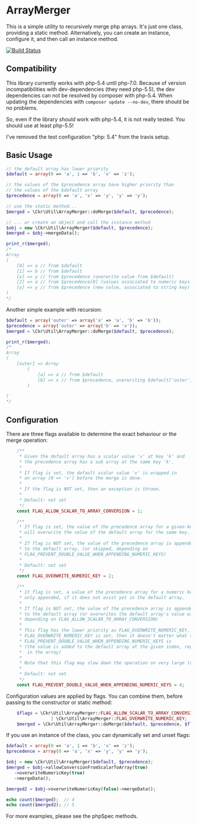 ArrayMerger
============

This is a simple utility to recursively merge php arrays.
It's just one class, providing a static method. Alternatively, you can
create an instance, configure it, and then call an instance method.

[![Build Status](https://travis-ci.org/ckressibucher/array_merger.svg?branch=master)](https://travis-ci.org/ckressibucher/array_merger)

Compatibility
------------

This library currently works with php-5.4 until php-7.0.
Because of version incompatibilities with dev-dependencies (they need php-5.5), the dev dependencies can not be resolved by composer with php-5.4. When updating the dependencies with `composer update --no-dev`, there should be no problems.

So, even if the library *should* work with php-5.4, it is not really tested. You should use at least php-5.5!

I've removed the test configuration "php: 5.4" from the travis setup.

Basic Usage
-----------

```php
// the default array has lower priority
$default = array(0 => 'a', 1 => 'b', 'x' => 'z');

// the values of the $precedence array have higher priority than
// the values of the $default array
$precedence = array(0 => 'a', 'x' => 'y', 'y' => 'y');

// use the static method...
$merged = \Ckr\Util\ArrayMerger::doMerge($default, $precedence);

// ... or create an object and call the instance method
$obj = new \Ckr\Util\ArrayMerger($default, $precedence);
$merged = $obj->mergeData();

print_r($merged);
/*
Array
(
    [0] => a // from $default
    [1] => b // from $default
    [x] => y // from $precedence (overwrite value from $default)
    [2] => a // from $precedence[0] (values associated to numeric keys get appended by default)
    [y] => y // from $precedence (new value, associated to string key)
)
*/
```

Another simple example with recursion:

```php
$default = array('outer' => array('a' => 'a', 'b' => 'b'));
$precedence = array('outer' => array('b' => 'x'));
$merged = \Ckr\Util\ArrayMerger::doMerge($default, $precedence);

print_r($merged);
/*
Array
(
    [outer] => Array
        (
            [a] => a // from $default
            [b] => x // from $precedence, overwriting $default['outer']['b']
        )

)
*/
```

Configuration
-------------

There are three flags available to determine the exact behaviour or the
merge operation:

```php
    /**
     * Given the default array has a scalar value 'v' at key 'k' and
     * the precedence array has a sub array at the same key 'k'.
     *
     * If flag is set, the default scalar value 'v' is wrapped in
     * an array [0 => 'v'] before the merge is done.
     *
     * If the flag is NOT set, then an exception is thrown.
     *
     * Default: not set
     */
    const FLAG_ALLOW_SCALAR_TO_ARRAY_CONVERSION = 1;

    /**
     * If flag is set, the value of the precedence array for a given key
     * will overwrite the value of the default array for the same key.
     *
     * If flag is NOT set, the value of the precedence array is appended
     * to the default array. (or skipped, depending on
     * FLAG_PREVENT_DOUBLE_VALUE_WHEN_APPENDING_NUMERIC_KEYS)
     *
     * Default: not set
     */
    const FLAG_OVERWRITE_NUMERIC_KEY = 2;

    /**
     * It flag is set, a value of the precedence array for a numeric key is
     * only appended, if it does not exist yet in the default array.
     *
     * If flag is NOT set, the value of the precedence array is appended
     * to the default array (or overwrites the default array's value with the same key,
     * depending on FLAG_ALLOW_SCALAR_TO_ARRAY_CONVERSION)
     *
     * This flag has the lower priority as FLAG_OVERWRITE_NUMERIC_KEY, i.e. if
     * FLAG_OVERWRITE_NUMERIC_KEY is set, then it doesn't matter what the value of
     * FLAG_PREVENT_DOUBLE_VALUE_WHEN_APPENDING_NUMERIC_KEYS is
     * (the value is added to the default array at the given index, regardless of other values
     *  in the array)
     *
     * Note that this flag may slow down the operation on very large (default) arrays.
     *
     * Default: not set
     */
    const FLAG_PREVENT_DOUBLE_VALUE_WHEN_APPENDING_NUMERIC_KEYS = 4;
```

Configuration values are applied by flags. You can combine them, before passing to the constructor or static method:

```php
    $flags = \Ckr\Util\ArrayMerger::FLAG_ALLOW_SCALAR_TO_ARRAY_CONVERSION
                 | \Ckr\Util\ArrayMerger::FLAG_OVERWRITE_NUMERIC_KEY;
    $merged = \Ckr\Util\ArrayMerger::doMerge($default, $precedence, $flags);
```

If you use an instance of the class, you can dynamically set and unset flags:

```php
$default = array(0 => 'a', 1 => 'b', 'x' => 'z');
$precedence = array(0 => 'a', 'x' => 'y', 'y' => 'y');

$obj = new \Ckr\Util\ArrayMerger($default, $precedence);
$merged = $obj->allowConversionFromScalarToArray(true)
   ->overwriteNumericKey(true)
   ->mergeData();

$merged2 = $obj->overwriteNumericKey(false)->mergeData();

echo count($merged);  // 4
echo count($merged2); // 5
```

For more examples, please see the phpSpec methods.
